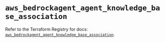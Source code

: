 # `aws_bedrockagent_agent_knowledge_base_association`

Refer to the Terraform Registry for docs: [`aws_bedrockagent_agent_knowledge_base_association`](https://registry.terraform.io/providers/hashicorp/aws/5.79.0/docs/resources/bedrockagent_agent_knowledge_base_association).
